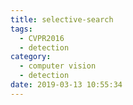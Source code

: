 ```yaml
---
title: selective-search
tags:
  - CVPR2016
  - detection
category:
  - computer vision
  - detection
date: 2019-03-13 10:55:34
---
```

